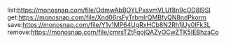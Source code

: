 list:https://monosnap.com/file/OdmwAbBOYLPxsvmVLUf8n9cOD8l9SI
get:https://monosnap.com/file/Xnd06rsFyTrbmlrQMBfyQN8ndPkorm
save:https://monosnap.com/file/Y1v1MP64UgRxHCb8N2Rh1jUy0lFk3L
remove:https://monosnap.com/file/cmrsTZtFqojQAZyOCwZTK5IEBhzaCo

